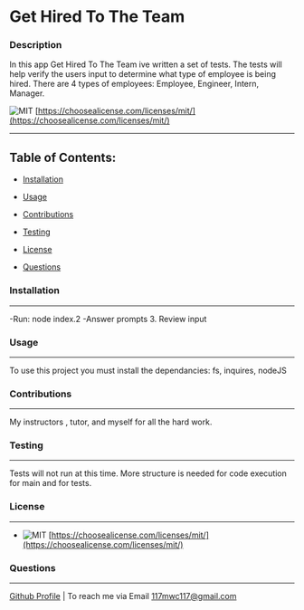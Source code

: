 # Get Hired To The Team
 ### Description

In this app Get Hired To The Team ive written a set of tests. The tests will help verify the users input to determine what type of employee is being hired. There are 4 types of employees: Employee, Engineer, Intern, Manager.

![MIT](https://img.shields.io/badge/license-MIT-green)
    [https://choosealicense.com/licenses/mit/](https://choosealicense.com/licenses/mit/)
    

------------------
Table of Contents:
------------------ 

* [Installation](#installation)

* [Usage](#usage)

* [Contributions](#contributions)

* [Testing](#testing)

* [License](#license)

* [Questions](#questions)

### Installation
-----------------

-Run: node index.2 -Answer prompts 3. Review input

### Usage
----------

To use this project you must install the dependancies: fs, inquires, nodeJS

### Contributions

------------------

My instructors , tutor, and myself for all the hard work.

### Testing

------------

Tests will not run at this time. More structure is needed for code execution for main and for tests.

### License
------------

* ![MIT](https://img.shields.io/badge/license-MIT-green)
    [https://choosealicense.com/licenses/mit/](https://choosealicense.com/licenses/mit/)
    

### Questions

-------------

[Github Profile](https://github.com/BinaryBitBytes)  |  To reach me via Email 117mwc117@gmail.com
